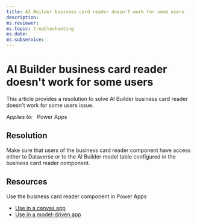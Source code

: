 ```yaml
---
title: AI Builder business card reader doesn't work for some users
description: 
ms.reviewer: 
ms.topic: troubleshooting
ms.date: 
ms.subservice: 
---
```

# AI Builder business card reader doesn't work for some users

This article provides a resolution to solve AI Builder business card reader doesn't work for some users issue.

_Applies to:_ &nbsp; Power Apps


## Resolution

Make sure that users of the business card reader component have access either to Dataverse or to the AI Builder model table configured in the business card reader component.


## Resources

Use the business card reader component in Power Apps
- [Use in a canvas app](https://docs.microsoft.com/ai-builder/business-card-reader-component-in-powerapps)
- [Use in a model-driven app](https://docs.microsoft.com/ai-builder/business-card-reader-component-model-driven) 
